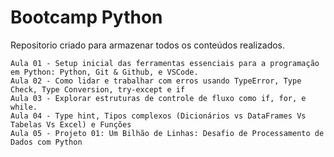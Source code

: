 # Bootcamp Python

Repositorio criado para armazenar todos os conteúdos realizados.

    Aula 01 - Setup inicial das ferramentas essenciais para a programação em Python: Python, Git & Github, e VSCode.
    Aula 02 - Como lidar e trabalhar com erros usando TypeError, Type Check, Type Conversion, try-except e if
    Aula 03 - Explorar estruturas de controle de fluxo como if, for, e while.
    Aula 04 - Type hint, Tipos complexos (Dicionários vs DataFrames Vs Tabelas Vs Excel) e Funções
    Aula 05 - Projeto 01: Um Bilhão de Linhas: Desafio de Processamento de Dados com Python
